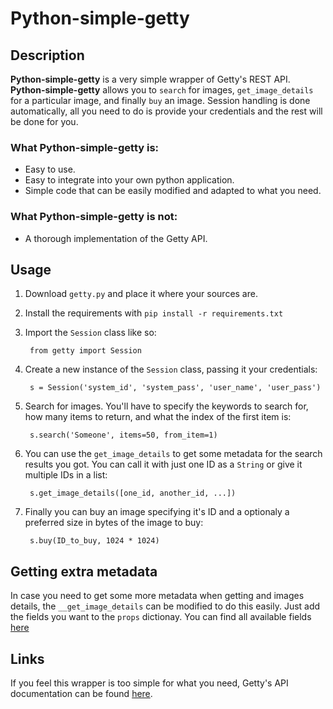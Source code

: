Python-simple-getty
===================

Description
-----------

__Python-simple-getty__ is a very simple wrapper of Getty's REST API.
__Python-simple-getty__ allows you to `search` for images, `get_image_details` 
for a particular image, and finally `buy` an image. Session handling is done 
automatically, all you need to do is provide your credentials and the rest will 
be done for you.

### What Python-simple-getty is:
* Easy to use.
* Easy to integrate into your own python application.
* Simple code that can be easily modified and adapted to what you need.

### What Python-simple-getty is not:
* A thorough implementation of the Getty API.

Usage
-----

1. Download `getty.py` and place it where your sources are.
2. Install the requirements with `pip install -r requirements.txt`
3. Import the `Session` class like so:

        from getty import Session

4. Create a new instance of the `Session` class, passing it your credentials:

        s = Session('system_id', 'system_pass', 'user_name', 'user_pass')

5. Search for images. You'll have to specify the keywords to search for, how 
many items to return, and what the index of the first item is:

        s.search('Someone', items=50, from_item=1)

6. You can use the `get_image_details` to get some metadata for the search 
results you got. You can call it with just one ID as a `String` or give it 
multiple IDs in a list:

        s.get_image_details([one_id, another_id, ...])

7. Finally you can buy an image specifying it's ID and a optionaly a preferred 
size in bytes of the image to buy:

        s.buy(ID_to_buy, 1024 * 1024)


Getting extra metadata
----------------------

In case you need to get some more metadata when getting and images details, the
`__get_image_details` can be modified to do this easily. Just add the fields 
you want to the `props` dictionay. You can find all available fields 
[here](https://github.com/gettyimages/connect/blob/master/documentation/endpoints/search/GetImageDetails.md#response)

Links
-----

If you feel this wrapper is too simple for what you need, Getty's API 
documentation can be found [here](https://github.com/gettyimages/connect).
